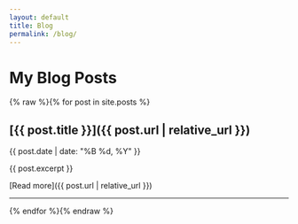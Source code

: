 ```yaml
---
layout: default
title: Blog
permalink: /blog/
---
```


# My Blog Posts

{% raw %}{% for post in site.posts %}
## [{{ post.title }}]({{ post.url | relative_url }})
{{ post.date | date: "%B %d, %Y" }}

{{ post.excerpt }}

[Read more]({{ post.url | relative_url }})

---
{% endfor %}{% endraw %}
